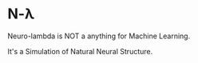 # Ν-λ

Neuro-lambda is NOT a anything for Machine Learning.

It's a Simulation of Natural Neural Structure.
